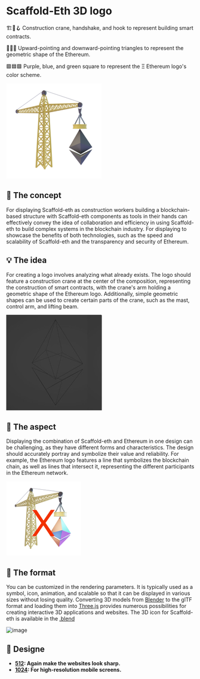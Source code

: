 # Scaffold-Eth 3D logo

🏗️🤝🪝 Construction crane, handshake, and hook to represent building smart contracts.

🔺🔼🔻 Upward-pointing and downward-pointing triangles to represent the geometric shape of the Ethereum.

🟪🟦🟩  Purple, blue, and green square to represent the Ξ Ethereum logo's color scheme.

![image](3D-icon-scaffold-eth-256x256.png)


## 📝 The concept

For displaying Scaffold-eth as construction workers building a blockchain-based structure with Scaffold-eth components as tools in their hands can effectively convey the idea of collaboration and efficiency in using Scaffold-eth to build complex systems in the blockchain industry. For displaying to showcase the benefits of both technologies, such as the speed and scalability of Scaffold-eth and the transparency and security of Ethereum.


## 💡 The idea

For creating a logo involves analyzing what already exists. The logo should feature a construction crane at the center of the composition, representing the construction of smart contracts, with the crane's arm holding a geometric shape of the Ethereum logo. Additionally, simple geometric shapes can be used to create certain parts of the crane, such as the mast, control arm, and lifting beam.

![image](geometric-shape-eth.jpg)


## 📏 The aspect

Displaying the combination of Scaffold-eth and Ethereum in one design can be challenging, as they have different forms and characteristics. The design should accurately portray and symbolize their value and reliability. For example, the Ethereum logo features a line that symbolizes the blockchain chain, as well as lines that intersect it, representing the different participants in the Ethereum network.

![image](404-icon-scafford-eth.png)


## 📄 The format

You can be customized in the rendering parameters. It is typically used as a symbol, icon, animation, and scalable so that it can be displayed in various sizes without losing quality. Converting 3D models from [Blender](https://www.blender.org/) to the glTF format and loading them into [Three.js](https://threejs.org/) provides numerous possibilities for creating interactive 3D applications and websites. The 3D icon for Scaffold-eth is available in the [.blend](https://ipfs.io/ipfs/QmUGYEEkFAoBqNqnCGy4PYP3HTXVvxqgW6gSFuReHUTrN7?filename=3DIconScaffold-eth.blend)

![image](3D-icon-scaffold-eth-preview.gif)



## 🧱 Designe

- **[512](https://ipfs.io/ipfs/QmPpcaozyqWM5dDCRQ8NcPdfei136RPoBa2tTBEMUMDW1K?filename=3DIconScaffold-eth-512x512.png): Again make the websites look sharp.**
- **[1024](https://ipfs.io/ipfs/QmVkcyAPXYWY6dsHzuAYak5GDkuxEGYujNYJfnqgPET1Gf?filename=3DIconScaffold-eth-1024x1024.png): For high-resolution mobile screens.**
